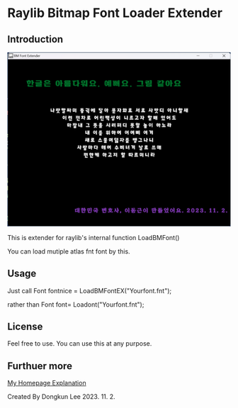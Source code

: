 # Raylib Bitmap Font Loader Extender

## Introduction 


![Bitmap Font Extender](https://github.com/DongkunLee/raylibbmfontextender/blob/main/Raylib%20Bitmap%20Font%20Loader%20Extender.png)

This is extender for raylib's internal function LoadBMFont() 

You can load mutiple atlas fnt font by this. 

## Usage 

Just call 
     Font fontnice = LoadBMFontEX("Yourfont.fnt");

rather than 
    Font font= Loadont("Yourfont.fnt");


## License 

Feel free to use. You can use this at any purpose. 

## Furthuer more

[My Homepage Explanation](https://lawwiki.kr/doku.php/raylib:util:raylib_loadbmfont_extender)




Created  By Dongkun Lee 
2023. 11. 2. 

